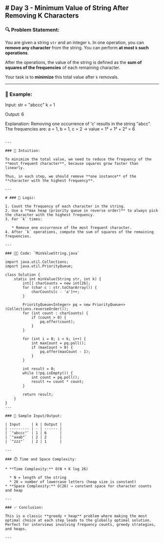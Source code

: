 ## # Day 3 - Minimum Value of String After Removing K Characters

### 🔍 Problem Statement:

You are given a string `str` and an integer `k`.
In one operation, you can **remove any character** from the string. You can perform **at most `k` such operations**.

After the operations, the value of the string is defined as the **sum of squares of the frequencies** of each remaining character.

Your task is to **minimize** this total value after `k` removals.

---

### 🧾 Example:
Input:
str = "abccc"
k = 1

Output:
6

Explanation:
Removing one occurrence of 'c' results in the string "abcc".
The frequencies are:
a = 1, b = 1, c = 2 → value = 1² + 1² + 2² = 6
```

---

### 🧠 Intuition:

To minimize the total value, we need to reduce the frequency of the **most frequent character**, because squares grow faster than linearly.

Thus, in each step, we should remove **one instance** of the **character with the highest frequency**.

---

# ### 🧮 Logic:

1. Count the frequency of each character in the string.
2. Use a **max heap (priority queue in reverse order)** to always pick the character with the highest frequency.
3. For `k` times:

   * Remove one occurrence of the most frequent character.
4. After `k` operations, compute the sum of squares of the remaining frequencies.

---

### 👩‍💻 Code: `MinValueString.java`

import java.util.Collections;
import java.util.PriorityQueue;

class Solution {
    static int minValue(String str, int k) {
        int[] charCounts = new int[26];
        for (char c : str.toCharArray()) {
            charCounts[c - 'a']++;
        }

        PriorityQueue<Integer> pq = new PriorityQueue<>(Collections.reverseOrder());
        for (int count : charCounts) {
            if (count > 0) {
                pq.offer(count);
            }
        }

        for (int i = 0; i < k; i++) {
            int maxCount = pq.poll();
            if (maxCount > 0) {
                pq.offer(maxCount - 1);
            }
        }

        int result = 0;
        while (!pq.isEmpty()) {
            int count = pq.poll();
            result += count * count;
        }

        return result;
    }
}
---

### 🧪 Sample Input/Output:

| Input     | k | Output |
| --------- | - | ------ |
| `"abccc"` | 1 | 6      |
| `"aaab"`  | 2 | 2      |
| `"zzz"`   | 2 | 1      |

---

### ⏱️ Time and Space Complexity:

* **Time Complexity:** O(N + K log 26)

  * N = length of the string
  * 26 = number of lowercase letters (heap size is constant)
* **Space Complexity:** O(26) → constant space for character counts and heap

---

### ✅ Conclusion:

This is a classic **greedy + heap** problem where making the most optimal choice at each step leads to the globally optimal solution.
Perfect for interviews involving frequency counts, greedy strategies, and heaps.

---
